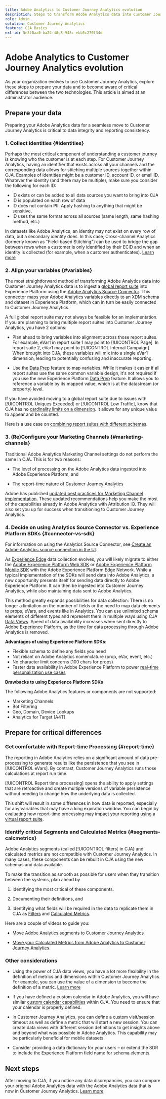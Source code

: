 ```yaml
---
title: Adobe Analytics to Customer Journey Analytics evolution
description: Steps to transform Adobe Analytics data into Customer Journey Analytics data
role: Admin
solution: Customer Journey Analytics
feature: CJA Basics
exl-id: 5e3f0aa0-ba24-48c8-948c-ebb5c270f34d
---
```

# Adobe Analytics to Customer Journey Analytics evolution

As your organization evolves to use Customer Journey Analytics, explore these steps to prepare your data and to become aware of critical differences between the two technologies. This article is aimed at an administrator audience.

## Prepare your data

Preparing your Adobe Analytics data for a seamless move to Customer Journey Analytics is critical to data integrity and reporting consistency.

### 1. Collect identities {#identities}

Perhaps the most critical component of understanding a customer journey is knowing who the customer is at each step. For Customer Journey Analytics, having an identifier that exists across all your channels and the corresponding data allows for stitching multiple sources together within CJA. 
Examples of identities might be a customer ID, account ID, or email ID. Whatever the identity (and there may be multiple), make sure you consider the following for each ID:

* ID exists or can be added to all data sources you want to bring into CJA
* ID is populated on each row of data
* ID does not contain PII. Apply hashing to anything that might be sensitive. 
* ID uses the same format across all sources (same length, same hashing method, etc.)

In datasets like Adobe Analytics, an identity may not exist on every row of data, but a secondary identity does. In this case, Cross-channel Analytics (formerly known as "Field-based Stitching") can be used to bridge the gap between rows when a customer is only identified by their ECID and when an identity is collected (for example, when a customer authenticates). [Learn more](https://experienceleague.adobe.com/docs/analytics-platform/using/cja-connections/cca/overview.html)

### 2. Align your variables {#variables}

The most straightforward method of transforming Adobe Analytics data into Customer Journey Analytics data is to ingest a [global report suite](https://experienceleague.adobe.com/docs/analytics/implementation/prepare/global-rs.html) into Experience Platform using the [Adobe Analytics Source Connector](https://experienceleague.adobe.com/docs/experience-platform/sources/ui-tutorials/create/adobe-applications/analytics.html). This connector maps your Adobe Analytics variables directly to an XDM schema and dataset in Experience Platform, which can in turn be easily connected to Customer Journey Analytics. 

A full global report suite may not always be feasible for an implementation. If you are planning to bring multiple report suites into Customer Journey Analytics, you have 2 options:

* Plan ahead to bring variables into alignment across those report suites. For example, eVar1 in report suite 1 may point to [!UICONTROL Page]. In report suite 2, eVar1 may point to [!UICONTROL Internal Campaign]. When brought into CJA, these variables will mix into a single eVar1 dimension, leading to potentially confusing and inaccurate reporting.

* Use the [Data Prep](https://experienceleague.adobe.com/docs/experience-platform/data-prep/home.html) feature to map variables. While it makes it easier if all report suites use the same common variable design, it's not required if you use the new Experience Platform [Data Prep](https://experienceleague.adobe.com/docs/experience-platform/sources/ui-tutorials/create/adobe-applications/analytics.html#mapping) feature. It allows you to reference a variable by its mapped value, which is at the datastream (or property) level.

If you have avoided moving to a global report suite due to issues with [!UICONTROL Uniques Exceeded] or [!UICONTROL Low Traffic], know that CJA has no [cardinality limits on a dimension](/help/components/dimensions/high-cardinality.md). It allows for any unique value to appear and be counted.

Here is a use case on [combining report suites with different schemas](/help/use-cases/combine-report-suites.md).

### 3. (Re)Configure your Marketing Channels {#marketing-channels}

Traditional Adobe Analytics Marketing Channel settings do not perform the same in CJA. This is for two reasons:

* The level of processing on the Adobe Analytics data ingested into Adobe Experience Platform, and 

* The report-time nature of Customer Journey Analytics  

Adobe has published [updated best practices for Marketing Channel implementation](https://experienceleague.adobe.com/docs/analytics/components/marketing-channels/mchannel-best-practices.html). These updated recommendations  help you make the most of the capabilities already in Adobe Analytics with Attribution IQ. They will also set you up for success when transitioning to Customer Journey Analytics.

### 4. Decide on using Analytics Source Connector vs. Experience Platform SDKs {#connector-vs-sdk}

For information on using the Analytics Source Connector, see [Create an Adobe Analytics source connection in the UI](https://experienceleague.adobe.com/docs/experience-platform/sources/ui-tutorials/create/adobe-applications/analytics.html?lang=en).

As [Experience Edge](https://experienceleague.adobe.com/docs/experience-platform/edge/home.html) data collection evolves, you will likely migrate to either the [Adobe Experience Platform Web SDK](https://experienceleague.adobe.com/docs/web-sdk.html) or [Adobe Experience Platform Mobile SDK](https://experienceleague.adobe.com/docs/mobile.html) with the Adobe Experience Platform Edge Network. While a typical implementation of the SDKs will send data into Adobe Analytics, a new opportunity presents itself for sending data directly to Adobe Experience Platform. It can then be ingested into Customer Journey Analytics, while also maintaining data sent to Adobe Analytics. 

This method greatly expands possibilities for data collection: There is no longer a limitation on the number of fields or the need to map data elements to props, eVars, and events like in Analytics. You can use unlimited schema elements of different types and represent them in multiple ways using CJA [Data Views](/help/data-views/data-views.md). Speed of data availability increases when sent directly to Adobe Experience Platform, as the time for data processing through Adobe Analytics is removed. 

**Advantages of using Experience Platform SDKs:**

* Flexible schema to define any fields you need
* Not reliant on Adobe Analytics nomenclature (prop, eVar, event, etc.)
* No character limit concerns (100 chars for props)
* Faster data availability in Adobe Experience Platform to power [real-time personalization use cases](https://experienceleague.adobe.com/docs/experience-platform/destinations/ui/activate/configure-personalization-destinations.html?lang=en)

**Drawbacks to using Experience Platform SDKs**

The following Adobe Analytics features or components are not supported:

* Marketing Channels
* Bot Filtering
* Geo, Domain, Device Lookups
* Analytics for Target (A4T)

## Prepare for critical differences

### Get comfortable with Report-time Processing {#report-time}

The reporting in Adobe Analytics relies on a significant amount of data pre-processing to generate results like the persistence that you see in [!UICONTROL eVars]. By contrast, Customer Journey Analytics runs those calculations at report run time.

[!UICONTROL Report time processing] opens the ability to apply settings that are retroactive and create multiple versions of variable persistence without needing to change how the underlying data is collected. 

This shift will result in some differences in how data is reported, especially for any variables that may have a long expiration window. You can begin by evaluating how report-time processing may impact your reporting using a [virtual report suite](https://experienceleague.adobe.com/docs/analytics/components/virtual-report-suites/vrs-report-time-processing.html). 

### Identify critical Segments and Calculated Metrics {#segments-calcmetrics}

Adobe Analytics segments (called [!UICONTROL filters] in CJA) and calculated metrics are not compatible with Customer Journey Analytics. In many cases, these components can be rebuilt in CJA using the new schemas and data available. 

To make the transition as smooth as possible for users when they transition between the systems, plan ahead by

1. Identifying the most critical of these components.

1. Documenting their definitions, and 

1. Identifying what fields will be required in the data to replicate them in CJA as [Filters](/help/components/filters/filters-overview.md) and [Calculated Metrics](/help/components/calc-metrics/calc-metr-overview.md).

Here are a couple of videos to guide you:

* [Move Adobe Analytics segments to Customer Journey Analytics](https://experienceleague.adobe.com/docs/customer-journey-analytics-learn/tutorials/moving-adobe-analytics-segments-to-customer-journey-analytics.html)

* [Move your Calculated Metrics from Adobe Analytics to Customer Journey Analytics](https://experienceleague.adobe.com/docs/customer-journey-analytics-learn/tutorials/components/calc-metrics/moving-your-calculated-metrics-from-adobe-analytics-to-customer-journey-analytics.html?lang=en)

### Other considerations

* Using the power of CJA data views, you have a lot more flexibility in the definition of metrics and dimensions within Customer Journey Analytics. For example, you can use the value of a dimension to become the definition of a metric. [Learn more](/help/data-views/data-views-usecases.md)

* If you have defined a custom calendar in Adobe Analytics, you will have similar [custom calendar capabilities](/help/components/date-ranges/custom-date-ranges.md) within CJA. You need to ensure that your calendar is properly defined.

* In Customer Journey Analytics, you can define a custom visit/session timeout as well as define a metric that will start a new session. You can create data views with different session definitions to get insights above and beyond what was possible in Adobe Analytics. This capability may be particularly beneficial for mobile datasets.

* Consider providing a data dictionary for your users – or extend the SDR to include the Experience Platform field name for schema elements.

## Next steps

After moving to CJA, if you notice any data discrepancies, you can compare your original Adobe Analytics data with the Adobe Analytics data that is now in Customer Journey Analytics. [Learn more](/help/troubleshooting/compare.md)
